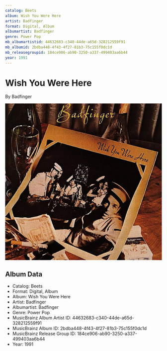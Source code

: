 ```yaml
---
catalog: Beets
album: Wish You Were Here
artist: Badfinger
format: Digital, Album
albumartist: Badfinger
genre: Power Pop
mb_albumartistid: 44632683-c340-44de-a65d-328212559f91
mb_albumid: 2bdba448-4f43-4f27-81b3-75c155f0dc1d
mb_releasegroupid: 184ce906-ab90-3250-a337-499403aa6b44
year: 1991
---
```


# Wish You Were Here

By Badfinger

![](../../assets/beetscovers/Badfinger-Wish_You_Were_Here.jpg)

## Album Data

- Catalog: Beets
- Format: Digital, Album
- Album: Wish You Were Here
- Artist: Badfinger
- Albumartist: Badfinger
- Genre: Power Pop
- MusicBrainz Album Artist ID: 44632683-c340-44de-a65d-328212559f91
- MusicBrainz Album ID: 2bdba448-4f43-4f27-81b3-75c155f0dc1d
- MusicBrainz Release Group ID: 184ce906-ab90-3250-a337-499403aa6b44
- Year: 1991

